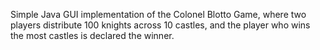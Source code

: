 Simple Java GUI implementation of the Colonel Blotto Game, where two players distribute 100 knights across 10 castles, and the player who wins the most castles is declared the winner.
